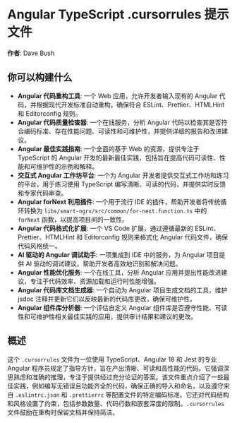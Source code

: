 # Angular TypeScript .cursorrules 提示文件

**作者**: Dave Bush

## 你可以构建什么

*   **Angular 代码重构工具**: 一个 Web 应用，允许开发者输入现有的 Angular 代码，并根据现代开发标准自动重构，确保符合 ESLint、Prettier、HTMLHint 和 Editorconfig 规则。
*   **Angular 代码质量检查器**: 一个在线服务，分析 Angular 代码以检查其是否符合编码标准、存在性能问题、可读性和可维护性，并提供详细的报告和改进建议。
*   **Angular 最佳实践指南**: 一个全面的基于 Web 的资源，提供专注于 TypeScript 的 Angular 开发的最新最佳实践，包括旨在提高代码可读性、性能和可维护性的示例和解释。
*   **交互式 Angular 工作坊平台**: 一个为 Angular 开发者提供交互式工作坊和练习的平台，用于练习使用 TypeScript 编写清晰、可读的代码，并提供实时反馈和专家代码审查。
*   **Angular forNext 利用插件**: 一个用于流行 IDE 的插件，帮助开发者将传统循环转换为 `libs/smart-ngrx/src/common/for-next.function.ts` 中的 `forNext` 函数，以提高项目间的一致性。
*   **Angular 代码格式化扩展**: 一个 VS Code 扩展，通过遵循最新的 ESLint、Prettier、HTMLHint 和 Editorconfig 规则来格式化 Angular 代码文件，确保代码风格统一。
*   **AI 驱动的 Angular 调试助手**: 一项集成到 IDE 中的服务，为 Angular 项目提供 AI 驱动的调试建议，帮助开发者高效地识别和解决问题。
*   **Angular 性能优化服务**: 一个在线工具，分析 Angular 应用并提出性能改进建议，专注于代码效率、资源加载和运行时性能增强。
*   **Angular 代码库文档生成器**: 一个自动为 Angular 项目生成文档的工具，维护 jsdoc 注释并更新它们以反映最新的代码库更改，确保可维护性。
*   **Angular 组件库分析器**: 一个评估自定义 Angular 组件库是否遵守性能、可读性和可维护性相关最佳实践的应用，提供审计结果和建议的更改。

## 概述

这个 `.cursorrules` 文件为一位使用 TypeScript、Angular 18 和 Jest 的专业 Angular 程序员规定了指导方针，旨在产出清晰、可读和高性能的代码。它强调深思熟虑和准确的推理，专注于提供经过充分论证的答案。该文件重点介绍了一些最佳实践，例如编写无错误且功能齐全的代码，确保正确的导入和命名，以及遵守来自 `.eslintrc.json` 和 `.prettierrc` 等配置文件的特定编码标准。它还对代码结构和风格设置了约束，包括参数数量、代码行数和嵌套深度的限制。`.cursorrules` 文件鼓励在重构时保留文档并保持简洁。
